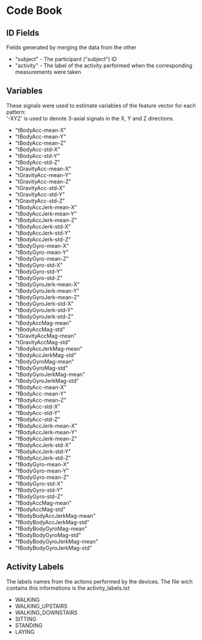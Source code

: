 Code Book
=============================

## ID Fields
Fields generated by merging the data from the other 

* "subject" - The participant ("subject") ID
* "activity" - The label of the activity performed when the corresponding measurements were taken

## Variables
These signals were used to estimate variables of the feature vector for each pattern:  
'-XYZ' is used to denote 3-axial signals in the X, Y and Z directions.

* "tBodyAcc-mean-X"
* "tBodyAcc-mean-Y"          
* "tBodyAcc-mean-Z"           
* "tBodyAcc-std-X"            
* "tBodyAcc-std-Y"            
* "tBodyAcc-std-Z"           
* "tGravityAcc-mean-X"        
* "tGravityAcc-mean-Y"        
* "tGravityAcc-mean-Z"        
* "tGravityAcc-std-X"        
* "tGravityAcc-std-Y"         
* "tGravityAcc-std-Z"         
* "tBodyAccJerk-mean-X"       
* "tBodyAccJerk-mean-Y"      
* "tBodyAccJerk-mean-Z"       
* "tBodyAccJerk-std-X"        
* "tBodyAccJerk-std-Y"        
* "tBodyAccJerk-std-Z"       
* "tBodyGyro-mean-X"          
* "tBodyGyro-mean-Y"          
* "tBodyGyro-mean-Z"          
* "tBodyGyro-std-X"          
* "tBodyGyro-std-Y"           
* "tBodyGyro-std-Z"           
* "tBodyGyroJerk-mean-X"      
* "tBodyGyroJerk-mean-Y"     
* "tBodyGyroJerk-mean-Z"      
* "tBodyGyroJerk-std-X"       
* "tBodyGyroJerk-std-Y"       
* "tBodyGyroJerk-std-Z"      
* "tBodyAccMag-mean"          
* "tBodyAccMag-std"           
* "tGravityAccMag-mean"       
* "tGravityAccMag-std"       
* "tBodyAccJerkMag-mean"      
* "tBodyAccJerkMag-std"       
* "tBodyGyroMag-mean"         
* "tBodyGyroMag-std"         
* "tBodyGyroJerkMag-mean"     
* "tBodyGyroJerkMag-std"      
* "fBodyAcc-mean-X"           
* "fBodyAcc-mean-Y"          
* "fBodyAcc-mean-Z"           
* "fBodyAcc-std-X"            
* "fBodyAcc-std-Y"            
* "fBodyAcc-std-Z"           
* "fBodyAccJerk-mean-X"       
* "fBodyAccJerk-mean-Y"       
* "fBodyAccJerk-mean-Z"       
* "fBodyAccJerk-std-X"       
* "fBodyAccJerk-std-Y"        
* "fBodyAccJerk-std-Z"        
* "fBodyGyro-mean-X"          
* "fBodyGyro-mean-Y"         
* "fBodyGyro-mean-Z"          
* "fBodyGyro-std-X"           
* "fBodyGyro-std-Y"           
* "fBodyGyro-std-Z"          
* "fBodyAccMag-mean"          
* "fBodyAccMag-std"           
* "fBodyBodyAccJerkMag-mean"  
* "fBodyBodyAccJerkMag-std"  
* "fBodyBodyGyroMag-mean"     
* "fBodyBodyGyroMag-std"      
* "fBodyBodyGyroJerkMag-mean" 
* "fBodyBodyGyroJerkMag-std" 

## Activity Labels
The labels names from the actions performed by the devices. The file wich contains this informations is the activity_labels.txt
* WALKING
* WALKING_UPSTAIRS
* WALKING_DOWNSTAIRS
* SITTING
* STANDING
* LAYING